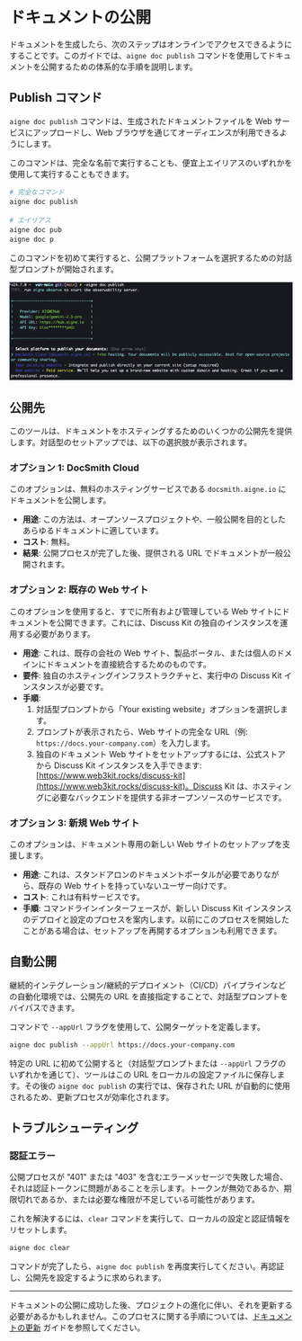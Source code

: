 # ドキュメントの公開

ドキュメントを生成したら、次のステップはオンラインでアクセスできるようにすることです。このガイドでは、`aigne doc publish` コマンドを使用してドキュメントを公開するための体系的な手順を説明します。

## Publish コマンド

`aigne doc publish` コマンドは、生成されたドキュメントファイルを Web サービスにアップロードし、Web ブラウザを通じてオーディエンスが利用できるようにします。

このコマンドは、完全な名前で実行することも、便宜上エイリアスのいずれかを使用して実行することもできます。

```bash コマンドの実行 icon=lucide:terminal
# 完全なコマンド
aigne doc publish

# エイリアス
aigne doc pub
aigne doc p
```

このコマンドを初めて実行すると、公開プラットフォームを選択するための対話型プロンプトが開始されます。

![ドキュメント公開ダイアログ](../assets/screenshots/doc-publish.png)

## 公開先

このツールは、ドキュメントをホスティングするためのいくつかの公開先を提供します。対話型のセットアップでは、以下の選択肢が表示されます。

### オプション 1: DocSmith Cloud

このオプションは、無料のホスティングサービスである `docsmith.aigne.io` にドキュメントを公開します。

*   **用途**: この方法は、オープンソースプロジェクトや、一般公開を目的としたあらゆるドキュメントに適しています。
*   **コスト**: 無料。
*   **結果**: 公開プロセスが完了した後、提供される URL でドキュメントが一般公開されます。

### オプション 2: 既存の Web サイト

このオプションを使用すると、すでに所有および管理している Web サイトにドキュメントを公開できます。これには、Discuss Kit の独自のインスタンスを運用する必要があります。

*   **用途**: これは、既存の会社の Web サイト、製品ポータル、または個人のドメインにドキュメントを直接統合するためのものです。
*   **要件**: 独自のホスティングインフラストラクチャと、実行中の Discuss Kit インスタンスが必要です。
*   **手順**:
    1.  対話型プロンプトから「Your existing website」オプションを選択します。
    2.  プロンプトが表示されたら、Web サイトの完全な URL（例: `https://docs.your-company.com`）を入力します。
    3.  独自のドキュメント Web サイトをセットアップするには、公式ストアから Discuss Kit インスタンスを入手できます: [https://www.web3kit.rocks/discuss-kit](https://www.web3kit.rocks/discuss-kit)。Discuss Kit は、ホスティングに必要なバックエンドを提供する非オープンソースのサービスです。

### オプション 3: 新規 Web サイト

このオプションは、ドキュメント専用の新しい Web サイトのセットアップを支援します。

*   **用途**: これは、スタンドアロンのドキュメントポータルが必要でありながら、既存の Web サイトを持っていないユーザー向けです。
*   **コスト**: これは有料サービスです。
*   **手順**: コマンドラインインターフェースが、新しい Discuss Kit インスタンスのデプロイと設定のプロセスを案内します。以前にこのプロセスを開始したことがある場合は、セットアップを再開するオプションも利用できます。

## 自動公開

継続的インテグレーション/継続的デプロイメント（CI/CD）パイプラインなどの自動化環境では、公開先の URL を直接指定することで、対話型プロンプトをバイパスできます。

コマンドで `--appUrl` フラグを使用して、公開ターゲットを定義します。

```bash 直接公開の例 icon=lucide:terminal
aigne doc publish --appUrl https://docs.your-company.com
```

特定の URL に初めて公開すると（対話型プロンプトまたは `--appUrl` フラグのいずれかを通じて）、ツールはこの URL をローカルの設定ファイルに保存します。その後の `aigne doc publish` の実行では、保存された URL が自動的に使用されるため、更新プロセスが効率化されます。

## トラブルシューティング

### 認証エラー

公開プロセスが "401" または "403" を含むエラーメッセージで失敗した場合、それは認証トークンに問題があることを示します。トークンが無効であるか、期限切れであるか、または必要な権限が不足している可能性があります。

これを解決するには、`clear` コマンドを実行して、ローカルの設定と認証情報をリセットします。

```bash 設定のクリア icon=lucide:terminal
aigne doc clear
```

コマンドが完了したら、`aigne doc publish` を再度実行してください。再認証し、公開先を設定するように求められます。

---

ドキュメントの公開に成功した後、プロジェクトの進化に伴い、それを更新する必要があるかもしれません。このプロセスに関する手順については、[ドキュメントの更新](./guides-updating-documentation.md) ガイドを参照してください。